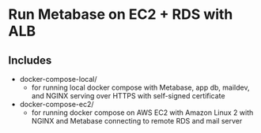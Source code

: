 # Run Metabase on EC2 + RDS with ALB


## Includes
- docker-compose-local/
  - for running local docker compose with Metabase, app db, maildev, and NGINX serving over HTTPS with self-signed certificate
- docker-compose-ec2/
  - for running docker compose on AWS EC2 with Amazon Linux 2 with NGINX and Metabase connecting to remote RDS and mail server

